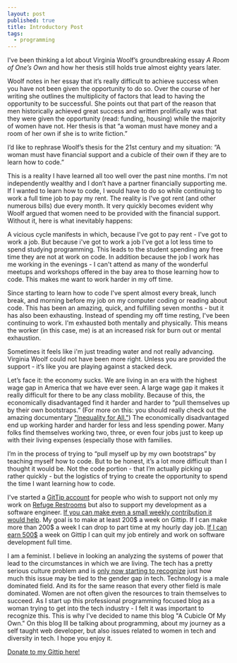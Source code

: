 ```yaml
---
layout: post
published: true
title: Introductory Post
tags:
  - programming
---
```


I’ve been thinking a lot about Virginia Woolf’s groundbreaking essay _A Room of One’s Own_ and how her thesis still holds true almost eighty years later.

Woolf notes in her essay that it’s really difficult to achieve success when you have not been given the opportunity to do so. Over the course of her writing she outlines the multiplicity of factors that lead to having the opportunity to be successful. She points out that part of the reason that men historically achieved great success and written prolifically was that they were given the opportunity (read: funding, housing) while the majority of women have not. Her thesis is that “a woman must have money and a room of her own if she is to write fiction.”

<!-- <figure style="float: left; margin: 5px; text-align: center;">
  <img src="http://www.virginiawoolfsociety.co.uk/images/VW%20Monks%20House.JPG" width="300" style="padding-right: 10px" >
  <figcaption><h5> Virginia Woolf in a room of her own.</h5 </figcaption>
</figure> -->

I’d like to rephrase Woolf’s thesis for the 21st century and my situation: “A woman must have financial support and a cubicle of their own if they are to learn how to code.”

This is a reality I have learned all too well over the past nine months. I'm not independently wealthy and I don’t have a partner financially supporting me. If I wanted to learn how to code, I would have to do so while continuing to work a full time job to pay my rent. The reality is I've got rent (and other numerous bills) due every month. It very quickly becomes evident why Woolf argued that women need to be provided with the financial support. Without it, here is what inevitably happens:

A vicious cycle manifests in which, because I've got to pay rent - I've got to work a job. But because i've got to work a job I've got a lot less time to spend studying programming. This leads to the student spending any free time they are not at work on code. In addition because the job I work has me working in the evenings - I can't attend as many of the wonderful meetups and workshops offered in the bay area to those learning how to code. This makes me want to work harder in my off time.

Since starting to learn how to code I've spent almost every break, lunch break, and morning before my job on my computer coding or reading about code. This has been an amazing, quick, and fulfilling seven months - but it has also been exhausting. Instead of spending my off time resting, I've been continuing to work. I'm exhausted both mentally and physically. This means the worker (in this case, me) is at an increased risk for burn out or mental exhaustion.

Sometimes it feels like i'm just treading water and not really advancing. Virginia Woolf could not have been more right. Unless you are provided the support - it’s like you are playing against a stacked deck.

Let’s face it: the economy sucks. We are living in an era with the highest wage gap in America that we have ever seen. A large wage gap it makes it really difficult for there to be any class mobility. Because of this, the economically disadvantaged find it harder and harder to “pull themselves up by their own bootstraps.” (For more on this: you should really check out the amazing documentary ["Inequality for All."](http://inequalityforall.com/)) The economically disadvantaged end up working harder and harder for less and less spending power. Many folks find themselves working two, three, or even four jobs just to keep up with their living expenses (especially those with families.

I’m in the process of trying to “pull myself up by my own bootstraps” by teaching myself how to code. But to be honest, it’s a lot more difficult than I thought it would be. Not the code portion - that I’m actually picking up rather quickly - but the logistics of trying to create the opportunity to spend the time I want learning how to code.

I've started a [GitTip account](http://www.gittip.com/tkwidmer) for people who wish to support not only my work on [Refuge Restrooms](http://www.teaganwidmer.me/programming/refugerestrooms) but also to support my development as a software engineer. [If you can make even a small weekly contribution it would help](http://www.gittip.com/tkwidmer). My goal is to make at least 200$ a week on Gittip. If I can make more than 200$ a week I can drop to part time at my hourly day job. [If I can earn 500$](http://www.gittip.com/tkwidmer) a week on Gittip I can quit my job entirely and work on software development full time.

I am a feminist. I believe in looking an analyzing the systems of power that lead to the circumstances in which we are living. The tech has a pretty serious culture problem and is [only now starting to recognize](http://techcrunch.com/2014/03/15/julie-ann-horvath-describes-sexism-and-intimidation-behind-her-github-exit/) just how much this issue may be tied to the gender gap in tech. Technology is a male dominated field. And its for the same reason that every other field is male dominated. Women are not often given the resources to train themselves to succeed. As I start up this professional programming focused blog as a woman trying to get into the tech industry - I felt it was important to recognize this. This is why I've decided to name this blog "A Cubicle Of My Own." On this blog Ill be talking about programming, about my journey as a self taught web developer, but also issues related to women in tech and diversity in tech. I hope you enjoy it.

[Donate to my Gittip here!](http://www.gittip.com/tkwidmer)
